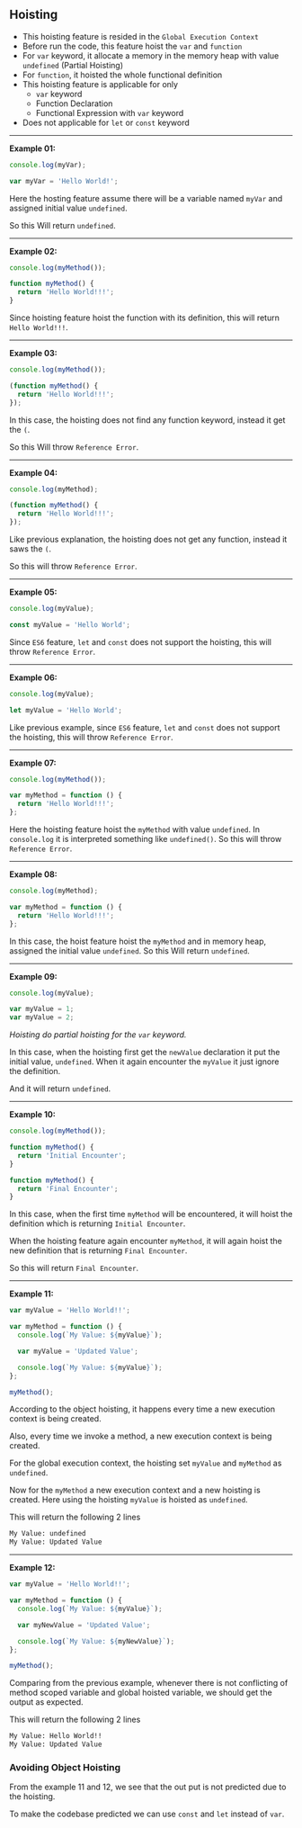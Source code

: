 ## Hoisting

- This hoisting feature is resided in the `Global Execution Context`
- Before run the code, this feature hoist the `var` and `function`
- For `var` keyword, it allocate a memory in the memory heap with value `undefined` (Partial Hoisting)
- For `function`, it hoisted the whole functional definition
- This hoisting feature is applicable for only
  - `var` keyword
  - Function Declaration
  - Functional Expression with `var` keyword
- Does not applicable for `let` or `const` keyword

---

**Example 01:**

```js
console.log(myVar);

var myVar = 'Hello World!';
```

Here the hosting feature assume there will be a variable named `myVar` and assigned initial value `undefined`.

So this Will return `undefined`.

---

**Example 02:**

```js
console.log(myMethod());

function myMethod() {
  return 'Hello World!!!';
}
```

Since hoisting feature hoist the function with its definition, this will return `Hello World!!!`.

---

**Example 03:**

```js
console.log(myMethod());

(function myMethod() {
  return 'Hello World!!!';
});
```

In this case, the hoisting does not find any function keyword, instead it get the `(`.

So this Will throw `Reference Error`.

---

**Example 04:**

```js
console.log(myMethod);

(function myMethod() {
  return 'Hello World!!!';
});
```

Like previous explanation, the hoisting does not get any function, instead it saws the `(`.

So this will throw `Reference Error`.

---

**Example 05:**

```js
console.log(myValue);

const myValue = 'Hello World';
```

Since `ES6` feature, `let` and `const` does not support the hoisting, this will throw `Reference Error`.

---

**Example 06:**

```js
console.log(myValue);

let myValue = 'Hello World';
```

Like previous example, since `ES6` feature, `let` and `const` does not support the hoisting, this will throw `Reference Error`.

---

**Example 07:**

```js
console.log(myMethod());

var myMethod = function () {
  return 'Hello World!!!';
};
```

Here the hoisting feature hoist the `myMethod` with value `undefined`. In `console.log` it is interpreted something like `undefined()`. So this will throw `Reference Error`.

---

**Example 08:**

```js
console.log(myMethod);

var myMethod = function () {
  return 'Hello World!!!';
};
```

In this case, the hoist feature hoist the `myMethod` and in memory heap, assigned the initial value `undefined`. So this Will return `undefined`.

---

**Example 09:**

```js
console.log(myValue);

var myValue = 1;
var myValue = 2;
```

_Hoisting do partial hoisting for the `var` keyword._

In this case, when the hoisting first get the `newValue` declaration it put the initial value, `undefined`. When it again encounter the `myValue` it just ignore the definition.

And it will return `undefined`.

---

**Example 10:**

```js
console.log(myMethod());

function myMethod() {
  return 'Initial Encounter';
}

function myMethod() {
  return 'Final Encounter';
}
```

In this case, when the first time `myMethod` will be encountered, it will hoist the definition which is returning `Initial Encounter`.

When the hoisting feature again encounter `myMethod`, it will again hoist the new definition that is returning `Final Encounter`.

So this will return `Final Encounter`.

---

**Example 11:**

```js
var myValue = 'Hello World!!';

var myMethod = function () {
  console.log(`My Value: ${myValue}`);

  var myValue = 'Updated Value';

  console.log(`My Value: ${myValue}`);
};

myMethod();
```

According to the object hoisting, it happens every time a new execution context is being created.

Also, every time we invoke a method, a new execution context is being created.

For the global execution context, the hoisting set `myValue` and `myMethod` as `undefined`.

Now for the `myMethod` a new execution context and a new hoisting is created. Here using the hoisting `myValue` is hoisted as `undefined`.

This will return the following 2 lines

```bash
My Value: undefined
My Value: Updated Value
```

---

**Example 12:**

```js
var myValue = 'Hello World!!';

var myMethod = function () {
  console.log(`My Value: ${myValue}`);

  var myNewValue = 'Updated Value';

  console.log(`My Value: ${myNewValue}`);
};

myMethod();
```

Comparing from the previous example, whenever there is not conflicting of method scoped variable and global hoisted variable, we should get the output as expected.

This will return the following 2 lines

```bash
My Value: Hello World!!
My Value: Updated Value
```

### Avoiding Object Hoisting

From the example 11 and 12, we see that the out put is not predicted due to the hoisting.

To make the codebase predicted we can use `const` and `let` instead of `var`.
